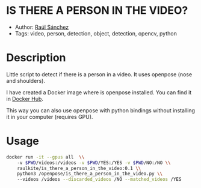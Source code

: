 # IS THERE A PERSON IN THE VIDEO?

- Author: [Raúl Sánchez](raul@um.es)
- Tags: video, person, detection, object, detection, opencv, python

# Description

Little script to detect if there is a person in a video. It uses openpose (nose and shoulders).

I have created a Docker image where is openpose installed. You can find it in [Docker Hub](https://hub.docker.com/r/raulkite/is_there_a_person_in_the_video).

This way you can also use openpose with python bindings without installing it in your computer (requires GPU).

# Usage

```bash
docker run -it --gpus all  \\
    -v $PWD/videos:/videos -v $PWD/YES:/YES -v $PWD/NO:/NO \\ 
    raulkite/is_there_a_person_in_the_video:0.1 \\ 
    python3 /openpose/is_there_a_person_in_the_video.py \\ 
    --videos /videos --discarded_videos /NO --matched_videos /YES
```

